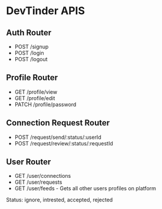 # DevTinder APIS

## Auth Router

- POST  /signup
- POST /login
- POST /logout

## Profile Router

- GET /profile/view
- GET /profile/edit
- PATCH /profile/password

## Connection Request Router

- POST /request/send/:status/:userId
- POST /request/review/:status/:requestId

## User Router

- GET /user/connections
- GET /user/requests
- GET /user/feeds - Gets all other users profiles on platform

Status: ignore, intrested, accepted, rejected
